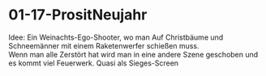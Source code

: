 # 01-17-PrositNeujahr

Idee: Ein Weinachts-Ego-Shooter, wo man Auf Christbäume und Schneemänner mit einem Raketenwerfer schießen muss.<br> 
Wenn man alle Zerstört hat wird man in eine andere Szene geschoben und es kommt viel Feuerwerk. Quasi als Sieges-Screen
